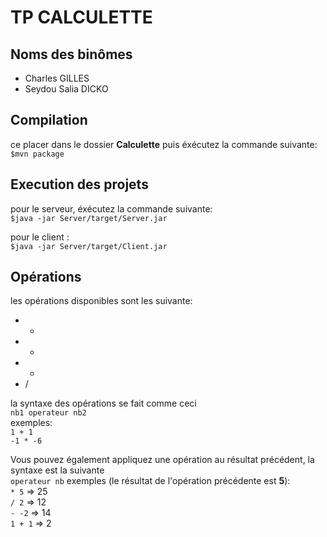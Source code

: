 # TP CALCULETTE

## Noms des binômes

- Charles GILLES
- Seydou Salia DICKO

## Compilation

ce placer dans le dossier **Calculette** puis éxécutez la commande suivante:  
`$mvn package`

## Execution des projets

pour le serveur, éxécutez la commande suivante:  
`$java -jar Server/target/Server.jar`

pour le client :  
`$java -jar Server/target/Client.jar`

## Opérations

les opérations disponibles sont les suivante:
- +
- -
- *
- /

la syntaxe des opérations se fait comme ceci  
`nb1 operateur nb2`  
exemples:  
`1 + 1`  
`-1 * -6`  

Vous pouvez également appliquez une opération au résultat précédent, la syntaxe est la suivante  
`operateur nb`
exemples (le résultat de l'opération précédente est **5**):  
`* 5` => 25  
`/ 2` => 12  
`- -2` => 14  
`1 + 1` => 2
